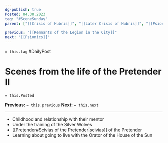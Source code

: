 ```yaml
---
dg-publish: true
Posted: 04.30.2023
tag: "#SceneSunday"
parent: ["[[Crisis of Hubris]]", "[[Later Crisis of Hubris]]", "[[Psionic Age]]", "[[History of psionics]]", "[[Pretender]]"]

previous: "[[Remnants of the Legion in the City]]"
next: "[[Psionics]]"
---
```

`= this.tag` #DailyPost 
# Scenes from the life of the Pretender II
`= this.Posted`

**Previous:** `= this.previous`
**Next:** `= this.next`

---

- Childhood and relationship with their mentor
- Under the training of the Silver Wolves
- [[Pretender#Scivias of the Pretender|scivias]] of the Pretender
- Learning about going to live with the Orator of the House of the Sun